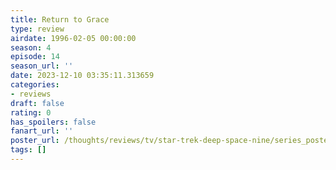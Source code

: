 ```yaml
---
title: Return to Grace
type: review
airdate: 1996-02-05 00:00:00
season: 4
episode: 14
season_url: ''
date: 2023-12-10 03:35:11.313659
categories:
- reviews
draft: false
rating: 0
has_spoilers: false
fanart_url: ''
poster_url: /thoughts/reviews/tv/star-trek-deep-space-nine/series_poster.jpg
tags: []
---
```


